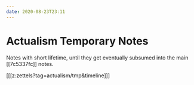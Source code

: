 ```yaml
---
date: 2020-08-23T23:11
---
```


# Actualism Temporary Notes

Notes with short lifetime, until they get eventually subsumed into the main [[7c5337fc]] notes.

[[[z:zettels?tag=actualism/tmp&timeline]]]

